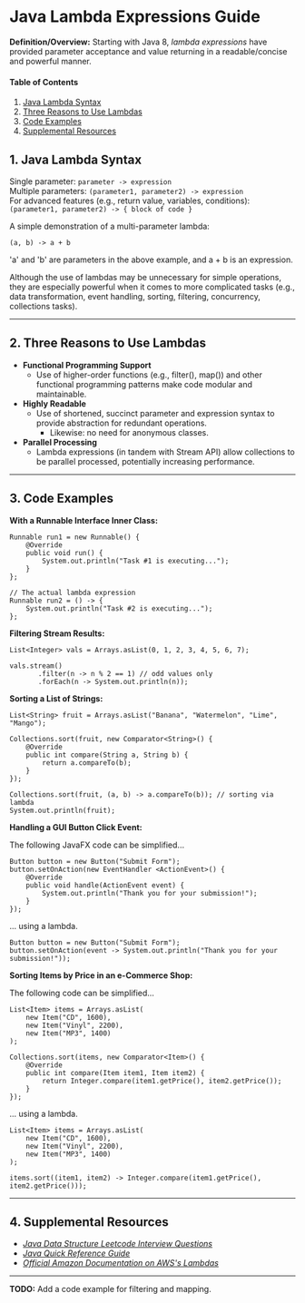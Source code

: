 # Java Lambda Expressions Guide

**Definition/Overview:** Starting with Java 8, *lambda expressions* have provided parameter acceptance and value returning in a readable/concise and powerful manner.

#### Table of Contents
  
1. [Java Lambda Syntax](#lambda-syntax)
2. [Three Reasons to Use Lambdas](#lambda-reasons)
3. [Code Examples](#code-examples)
3. [Supplemental Resources](#supplemental)
  
## 1. <a name="lambda-syntax">Java Lambda Syntax</a>
  
Single parameter: `parameter -> expression`  
Multiple parameters: `(parameter1, parameter2) -> expression`  
For advanced features (e.g., return value, variables, conditions): `(parameter1, parameter2) -> { block of code }`

A simple demonstration of a multi-parameter lambda:
  
`(a, b) -> a + b`
  
'a' and 'b' are parameters in the above example, and a + b is an expression.  

Although the use of lambdas may be unnecessary for simple operations, they are especially powerful when it comes to more complicated tasks (e.g., data transformation, event handling, sorting, filtering, concurrency, collections tasks).
  
<hr />
  
## 2. <a name="lambda-reasons">Three Reasons to Use Lambdas</a>
  
* **Functional Programming Support**
  + Use of higher-order functions (e.g., filter(), map()) and other functional programming patterns make code modular and maintainable.
* **Highly Readable**
  + Use of shortened, succinct parameter and expression syntax to provide abstraction for redundant operations.
    - Likewise: no need for anonymous classes.
* **Parallel Processing**
  + Lambda expressions (in tandem with Stream API) allow collections to be parallel processed, potentially increasing performance.
  
<hr />

## 3. <a name="code-examples">Code Examples</a>
  
**With a Runnable Interface Inner Class:**
  
```
Runnable run1 = new Runnable() {
    @Override
    public void run() {
        System.out.println("Task #1 is executing...");
    }
};

// The actual lambda expression
Runnable run2 = () -> {
    System.out.println("Task #2 is executing...");
};
```
  
**Filtering Stream Results:**
  
```
List<Integer> vals = Arrays.asList(0, 1, 2, 3, 4, 5, 6, 7);

vals.stream()
       .filter(n -> n % 2 == 1) // odd values only
       .forEach(n -> System.out.println(n));
```
  
**Sorting a List of Strings:**
  
```
List<String> fruit = Arrays.asList("Banana", "Watermelon", "Lime", "Mango");

Collections.sort(fruit, new Comparator<String>() {
    @Override
    public int compare(String a, String b) {
        return a.compareTo(b);
    }
});

Collections.sort(fruit, (a, b) -> a.compareTo(b)); // sorting via lambda
System.out.println(fruit);
```
  
**Handling a GUI Button Click Event:**
  
The following JavaFX code can be simplified...

```
Button button = new Button("Submit Form");
button.setOnAction(new EventHandler <ActionEvent>() {
    @Override
    public void handle(ActionEvent event) {
        System.out.println("Thank you for your submission!");
    }
});
```

... using a lambda.

```
Button button = new Button("Submit Form");
button.setOnAction(event -> System.out.println("Thank you for your submission!"));
```
  
**Sorting Items by Price in an e-Commerce Shop:**
  
The following code can be simplified...
  
```
List<Item> items = Arrays.asList(
    new Item("CD", 1600),
    new Item("Vinyl", 2200),
    new Item("MP3", 1400)
);

Collections.sort(items, new Comparator<Item>() {
    @Override
    public int compare(Item item1, Item item2) {
        return Integer.compare(item1.getPrice(), item2.getPrice());
    }
});
```
  
... using a lambda.
  
```
List<Item> items = Arrays.asList(
    new Item("CD", 1600),
    new Item("Vinyl", 2200),
    new Item("MP3", 1400)
);

items.sort((item1, item2) -> Integer.compare(item1.getPrice(), item2.getPrice()));
```
  
<hr />
  
## 4. <a name="supplemental">Supplemental Resources</a>
  
* *[Java Data Structure Leetcode Interview Questions](https://github.com/chaseofthejungle/java-data-structure-leetcode-interview-questions)*
* *[Java Quick Reference Guide](https://github.com/chaseofthejungle/java-quick-reference-guide)*
* *[Official Amazon Documentation on AWS's Lambdas](https://docs.aws.amazon.com/lambda/latest/dg/welcome.html)*
  
<hr />
  
**TODO:** Add a code example for filtering and mapping.
